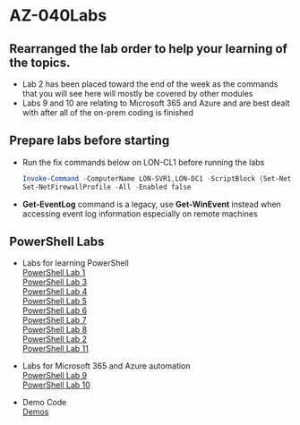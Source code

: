 # AZ-040Labs

## Rearranged the lab order to help your learning of the topics.
- Lab 2 has been placed toward the end of the week as the commands that you will see here will mostly be covered by other modules
- Labs 9 and 10 are relating to Microsoft 365 and Azure and are best dealt with after all of the on-prem coding is finished 

## Prepare labs before starting
- Run the fix commands below on LON-CL1 before running the labs<br> 
   ```PowerShell 
   Invoke-Command -ComputerName LON-SVR1,LON-DC1 -ScriptBlock {Set-NetFirewallProfile -All -Enabled false}
   Set-NetFirewallProfile -All -Enabled false
   ```
- **Get-EventLog** command is a legacy, use **Get-WinEvent** instead when accessing event log information especially on remote machines

## PowerShell Labs

- Labs for learning PowerShell  
  [PowerShell Lab  1](PowerShell-Lab-01.md)<br>
  [PowerShell Lab  3](PowerShell-Lab-03.md)<br>
  [PowerShell Lab  4](PowerShell-Lab-04.md)<br>
  [PowerShell Lab  5](PowerShell-Lab-05.md)<br>
  [PowerShell Lab  6](PowerShell-Lab-06.md)<br>
  [PowerShell Lab  7](PowerShell-Lab-07.md)<br>
  [PowerShell Lab  8](PowerShell-Lab-08.md)<br>
  [PowerShell Lab  2](PowerShell-Lab-02.md)<br>
  [PowerShell Lab 11](PowerShell-Lab-11.md)<br>

- Labs for Microsoft 365 and Azure automation<br>
  [PowerShell Lab  9](PowerShell-Lab-09.md)<br>
  [PowerShell Lab 10](PowerShell-Lab-10.md)<br>
  
- Demo Code<br>
  [Demos](xtraDemos.md#demo-code) <br>  
